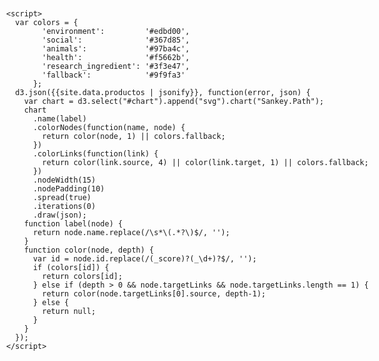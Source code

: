 <!DOCTYPE html>
<html>
  <head>
    <meta charset="utf-8">
    <title>Categorías de Desempeño con Digramas Sankey</title>
    <script src="//d3js.org/d3.v3.min.js"></script>
    <script src="//cdn.rawgit.com/newrelic-forks/d3-plugins-sankey/master/sankey.js"></script>
    <script src="//cdn.rawgit.com/misoproject/d3.chart/master/d3.chart.min.js"></script>
    <script src="//cdn.rawgit.com/q-m/d3.chart.sankey/master/d3.chart.sankey.min.js"></script>
    <style>
      body {
        padding: 10px;
        min-width: 600px;
        max-width: 1200px;
        margin: auto;
      }
      #chart {
        height: 500px;
        font: 13px sans-serif;
      }
      .node rect {
        fill-opacity: .9;
        shape-rendering: crispEdges;
        stroke-width: 0;
      }
      .node text {
        text-shadow: 0 1px 0 #fff;
      }
      .link {
        fill: none;
        stroke: #000;
        stroke-opacity: .2;
      }
    </style>
  </head>
  <body>
    <div id="chart"></div>

    <script>
      var colors = {
            'environment':         '#edbd00',
            'social':              '#367d85',
            'animals':             '#97ba4c',
            'health':              '#f5662b',
            'research_ingredient': '#3f3e47',
            'fallback':            '#9f9fa3'
          };
      d3.json({{site.data.productos | jsonify}}, function(error, json) {
        var chart = d3.select("#chart").append("svg").chart("Sankey.Path");
        chart
          .name(label)
          .colorNodes(function(name, node) {
            return color(node, 1) || colors.fallback;
          })
          .colorLinks(function(link) {
            return color(link.source, 4) || color(link.target, 1) || colors.fallback;
          })
          .nodeWidth(15)
          .nodePadding(10)
          .spread(true)
          .iterations(0)
          .draw(json);
        function label(node) {
          return node.name.replace(/\s*\(.*?\)$/, '');
        }
        function color(node, depth) {
          var id = node.id.replace(/(_score)?(_\d+)?$/, '');
          if (colors[id]) {
            return colors[id];
          } else if (depth > 0 && node.targetLinks && node.targetLinks.length == 1) {
            return color(node.targetLinks[0].source, depth-1);
          } else {
            return null;
          }
        }
      });
    </script>
  </body>
</html>
